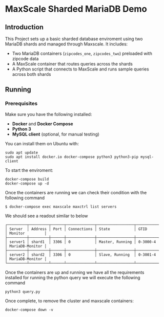 # MaxScale Sharded MariaDB Demo

## Introduction

This Project sets up a basic sharded database enviroment using two MariaDB shards and managed through Maxscale. It includes:

- Two MariaDB containers (`zipcodes_one`, `zipcodes_two`) preloaded with zipcode data
- A MaxScale container that routes queries across the shards
- A Python script that connects to MaxScale and runs sample queries across both shards

## Running

### Prerequisites

Make sure you have the following installed:

- **Docker** and **Docker Compose**
- **Python 3**
- **MySQL client** (optional, for manual testing)

You can install them on Ubuntu with:

```
sudo apt update
sudo apt install docker.io docker-compose python3 python3-pip mysql-client
```

To start the enviroment:
```
docker-compose build
docker-compose up -d
```
Once the containers are running we can check their condition with the following command
```
$ docker-compose exec maxscale maxctrl list servers
```
We should see a readout similar to below
```
┌─────────┬─────────┬──────┬─────────────┬─────────────────┬──────────┬─────────────────┐
│ Server  │ Address │ Port │ Connections │ State           │ GTID     │ Monitor         │
├─────────┼─────────┼──────┼─────────────┼─────────────────┼──────────┼─────────────────┤
│ server1 │ shard1  │ 3306 │ 0           │ Master, Running │ 0-3000-4 │ MariaDB-Monitor │
├─────────┼─────────┼──────┼─────────────┼─────────────────┼──────────┼─────────────────┤
│ server2 │ shard2  │ 3306 │ 0           │ Slave, Running  │ 0-3001-4 │ MariaDB-Monitor │
└─────────┴─────────┴──────┴─────────────┴─────────────────┴──────────┴─────────────────┘
```
Once the containers are up and running we have all the requirements installed for running the python query we will execute the following command
```
python3 query.py
```

Once complete, to remove the cluster and maxscale containers:

```
docker-compose down -v
```
